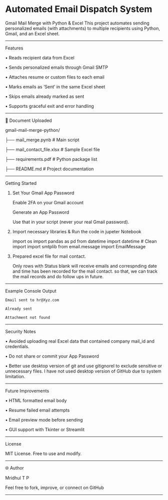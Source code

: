 # Automated Email Dispatch System


Gmail Mail Merge with Python & Excel
This project automates sending personalized emails (with attachments) to multiple recipients using Python, Gmail, and an Excel sheet.
________________________________________
Features

•	Reads recipient data from Excel

•	Sends personalized emails through Gmail SMTP

•	Attaches resume or custom files to each email

•	Marks emails as ‘Sent’ in the same Excel sheet

•	Skips emails already marked as sent

•	Supports graceful exit and error handling

________________________________________
📂 Document Uploaded

gmail-mail-merge-python/

├── mail_merge.pynb           # Main script

├── mail_contact_file.xlsx    # Sample Excel file

├── requirements.pdf        # Python package list

├── README.md               # Project documentation

________________________________________
Getting Started

1. Set Your Gmail App Password
   
      Enable 2FA on your Gmail account
   
      Generate an App Password
   
      Use that in your script (never your real Gmail password).
   

2. Import necessary libraries  & Run the code in jupeter Notebook

     import os
     import pandas as pd
     from datetime import datetime  #  Clean import
     import smtplib
     from email.message import EmailMessage

3. Prepared excel file for mail contact.   

   Only rows with Status blank will receive emails and correspnding date and time has been recorded for the mail contact. so that, we can track the mail records and do follow ups in future.
________________________________________
Example Console Output

    Email sent to hr@Xyz.com
    
    Already sent
    
    Attachment not found
 
________________________________________
Security Notes

   •	Avoided uploading real Excel data that contained company mail_id and credentials.
   
   •	Do not share or commit your App Password
   
   •	Better use desktop version of git and use gitignoreI to exclude sensitive or unnecessary files. I have not used desktop version of GitHub due to system limitation.

________________________________________
Future Improvements

   •	HTML formatted email body
   
   •	Resume failed email attempts
   
   •	Email preview mode before sending
   
   •	GUI support with Tkinter or Streamlit

________________________________________
License

   MIT License. Free to use and modify.
________________________________________
🌐 Author

Mridhul T P

Feel free to fork, improve, or connect on GitHub
________________________________________


